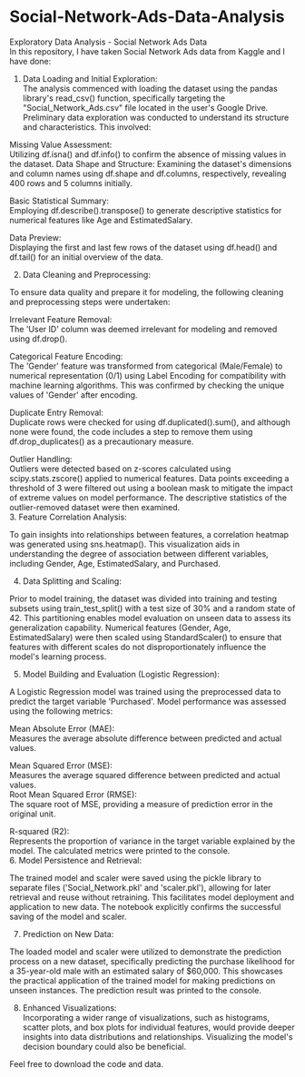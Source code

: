 # Social-Network-Ads-Data-Analysis<br>
Exploratory Data Analysis - Social Network Ads Data<br>
In this repository, I have taken Social Network Ads data from Kaggle and I have done:<br>
1. Data Loading and Initial Exploration:<br>
The analysis commenced with loading the dataset using the pandas library's read_csv() function, specifically targeting the "Social_Network_Ads.csv" file located in the user's Google Drive. Preliminary data exploration was conducted to understand its structure and characteristics. This involved:<br>

Missing Value Assessment: <br> Utilizing df.isna() and df.info() to confirm the absence of missing values in the dataset.
Data Shape and Structure: Examining the dataset's dimensions and column names using df.shape and df.columns, respectively, revealing 400 rows and 5 columns initially.<br>

Basic Statistical Summary:<br> Employing df.describe().transpose() to generate descriptive statistics for numerical features like Age and EstimatedSalary.<br>

Data Preview: <br> Displaying the first and last few rows of the dataset using df.head() and df.tail() for an initial overview of the data.<br>

2. Data Cleaning and Preprocessing:<br>

To ensure data quality and prepare it for modeling, the following cleaning and preprocessing steps were undertaken:<br>

Irrelevant Feature Removal: <br> The 'User ID' column was deemed irrelevant for modeling and removed using df.drop().<br>

Categorical Feature Encoding:<br> The 'Gender' feature was transformed from categorical (Male/Female) to numerical representation (0/1) using Label Encoding for compatibility with machine learning algorithms. This was confirmed by checking the unique values of 'Gender' after encoding.<br> 

Duplicate Entry Removal:<br> Duplicate rows were checked for using df.duplicated().sum(), and although none were found, the code includes a step to remove them using df.drop_duplicates() as a precautionary measure.<br>

Outlier Handling:<br> Outliers were detected based on z-scores calculated using scipy.stats.zscore() applied to numerical features. Data points exceeding a threshold of 3 were filtered out using a boolean mask to mitigate the impact of extreme values on model performance. The descriptive statistics of the outlier-removed dataset were then examined.<br>
3. Feature Correlation Analysis:<br>

To gain insights into relationships between features, a correlation heatmap was generated using sns.heatmap(). This visualization aids in understanding the degree of association between different variables, including Gender, Age, EstimatedSalary, and Purchased.<br>

4. Data Splitting and Scaling:<br>

Prior to model training, the dataset was divided into training and testing subsets using train_test_split() with a test size of 30% and a random state of 42. This partitioning enables model evaluation on unseen data to assess its generalization capability. Numerical features (Gender, Age, EstimatedSalary) were then scaled using StandardScaler() to ensure that features with different scales do not disproportionately influence the model's learning process.<br>

5. Model Building and Evaluation (Logistic Regression):<br>

A Logistic Regression model was trained using the preprocessed data to predict the target variable 'Purchased'. Model performance was assessed using the following metrics:<br>

Mean Absolute Error (MAE):<br> Measures the average absolute difference between predicted and actual values.<br>

Mean Squared Error (MSE):<br> Measures the average squared difference between predicted and actual values.<br>
Root Mean Squared Error (RMSE):<br> The square root of MSE, providing a measure of prediction error in the original unit.<br>

R-squared (R2):<br> Represents the proportion of variance in the target variable explained by the model. The calculated metrics were printed to the console.<br>
6. Model Persistence and Retrieval:<br>

The trained model and scaler were saved using the pickle library to separate files ('Social_Network.pkl' and 'scaler.pkl'), allowing for later retrieval and reuse without retraining. This facilitates model deployment and application to new data. The notebook explicitly confirms the successful saving of the model and scaler.<br>

7. Prediction on New Data:<br>

The loaded model and scaler were utilized to demonstrate the prediction process on a new dataset, specifically predicting the purchase likelihood for a 35-year-old male with an estimated salary of $60,000. This showcases the practical application of the trained model for making predictions on unseen instances. The prediction result was printed to the console.<br>

8. Enhanced Visualizations:<br> Incorporating a wider range of visualizations, such as histograms, scatter plots, and box plots for individual features, would provide deeper insights into data distributions and relationships. Visualizing the model's decision boundary could also be beneficial.<br>

Feel free to download the code and data.
